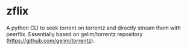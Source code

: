 # zflix
A python CLI to seek torrent on torrentz and directly stream them with peerflix.
Essentially based on gelim/torrentz repository (https://github.com/gelim/torrentz).
